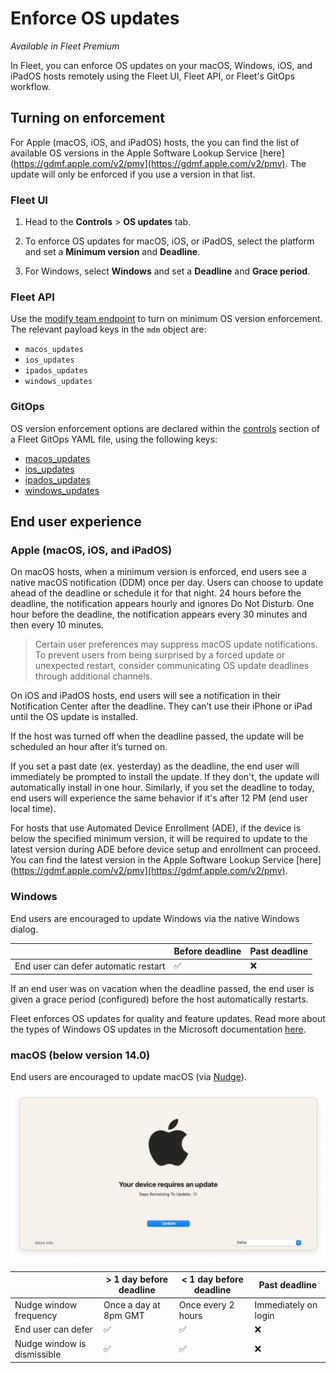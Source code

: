 # Enforce OS updates

_Available in Fleet Premium_

In Fleet, you can enforce OS updates on your macOS, Windows, iOS, and iPadOS hosts remotely using the Fleet UI, Fleet API, or Fleet's GitOps workflow.

## Turning on enforcement

For Apple (macOS, iOS, and iPadOS) hosts, the you can find the list of available OS versions in the Apple Software Lookup Service [here](https://gdmf.apple.com/v2/pmv](https://gdmf.apple.com/v2/pmv). The update will only be enforced if you use a version in that list.

### Fleet UI

1. Head to the **Controls** > **OS updates** tab.

2. To enforce OS updates for macOS, iOS, or iPadOS, select the platform and set a **Minimum version** and **Deadline**.

3. For Windows, select **Windows** and set a **Deadline** and **Grace period**.

### Fleet API

Use the [modify team endpoint](https://fleetdm.com/docs/rest-api/rest-api#modify-team) to turn on minimum OS version enforcement. The relevant payload keys in the `mdm` object are:
+ `macos_updates`
+ `ios_updates`
+ `ipados_updates`
+ `windows_updates`

### GitOps

OS version enforcement options are declared within the [controls](https://fleetdm.com/docs/configuration/yaml-files#controls) section of a Fleet GitOps YAML file, using the following keys: 
+ [macos_updates](https://fleetdm.com/docs/configuration/yaml-files#macos-updates)
+ [ios_updates](https://fleetdm.com/docs/configuration/yaml-files#ios-updates)
+ [ipados_updates](https://fleetdm.com/docs/configuration/yaml-files#ipados-updates)
+ [windows_updates](https://fleetdm.com/docs/configuration/yaml-files#windows-updates)

## End user experience

### Apple (macOS, iOS, and iPadOS)

On macOS hosts, when a minimum version is enforced, end users see a native macOS notification (DDM) once per day. Users can choose to update ahead of the deadline or schedule it for that night. 24 hours before the deadline, the notification appears hourly and ignores Do Not Disturb. One hour before the deadline, the notification appears every 30 minutes and then every 10 minutes.

> Certain user preferences may suppress macOS update notifications. To prevent users from being surprised by a forced update or unexpected restart, consider communicating OS update deadlines through additional channels.

On iOS and iPadOS hosts, end users will see a notification in their Notification Center after the deadline. They can’t use their iPhone or iPad until the OS update is installed.

If the host was turned off when the deadline passed, the update will be scheduled an hour after it’s turned on.

If you set a past date (ex. yesterday) as the deadline, the end user will immediately be prompted to install the update. If they don't, the update will automatically install in one hour. Similarly, if you set the deadline to today, end users will experience the same behavior if it's after 12 PM (end user local time).

For hosts that use Automated Device Enrollment (ADE), if the device is below the specified minimum version, it will be required to update to the latest version during ADE before device setup and enrollment can proceed. You can find the latest version in the Apple Software Lookup Service [here](https://gdmf.apple.com/v2/pmv](https://gdmf.apple.com/v2/pmv).

### Windows

End users are encouraged to update Windows via the native Windows dialog.

|                                           | Before deadline | Past deadline |
| ----------------------------------------- | ----------------| ------------- |
| End user can defer automatic restart      | ✅              | ❌            |

If an end user was on vacation when the deadline passed, the end user is given a grace period (configured) before the host automatically restarts.

Fleet enforces OS updates for quality and feature updates. Read more about the types of Windows OS updates in the Microsoft documentation [here](https://learn.microsoft.com/en-us/windows/deployment/update/get-started-updates-channels-tools#types-of-updates).

### macOS (below version 14.0)

End users are encouraged to update macOS (via [Nudge](https://github.com/macadmins/nudge)).

![Nudge window](https://raw.githubusercontent.com/fleetdm/fleet/main/docs/images/nudge-window.png)

|                                      | > 1 day before deadline | < 1 day before deadline | Past deadline         |
| ------------------------------------ | ----------------------- | ----------------------- | --------------------- |
| Nudge window frequency               | Once a day at 8pm GMT   | Once every 2 hours      | Immediately on login  |
| End user can defer                   | ✅                      | ✅                      | ❌                    |
| Nudge window is dismissible          | ✅                      | ✅                      | ❌                    |

<meta name="category" value="guides">
<meta name="authorGitHubUsername" value="noahtalerman">
<meta name="authorFullName" value="Noah Talerman">
<meta name="publishedOn" value="2024-08-10">
<meta name="articleTitle" value="Enforce OS updates">
<meta name="description" value="Learn how to manage OS updates on macOS, Windows, iOS, and iPadOS devices.">
